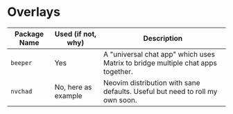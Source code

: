 # Overlays

| Package Name | Used (if not, why)     | Description                                                                     |
|--------------|------------------------|---------------------------------------------------------------------------------|
| `beeper`     | Yes                    | A "universal chat app" which uses Matrix to bridge multiple chat apps together. |
| `nvchad`     | No, here as example    | Neovim distribution with sane defaults. Useful but need to roll my own soon.    |
